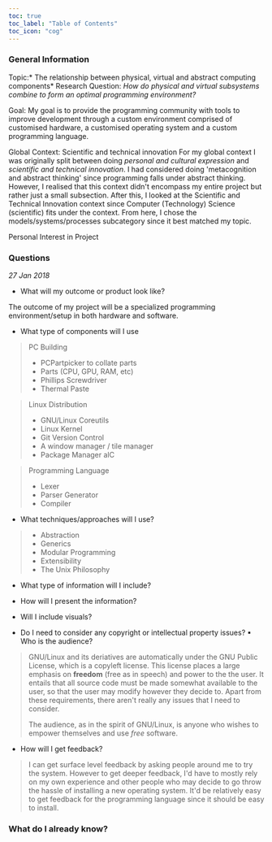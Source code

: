 ```yaml
---
toc: true
toc_label: "Table of Contents"
toc_icon: "cog"
---
```


### General Information

Topic:* The relationship between physical, virtual and abstract computing components*
Research Question: *How do physical and virtual subsystems combine to form an optimal programming environment?*

Goal: My goal is to provide the programming community with tools to improve development through a custom environment comprised of customised hardware, a customised operating system and a custom programming language.

Global Context: Scientific and technical innovation
For my global context I was originally split between doing *personal and cultural expression* and *scientific and technical innovation*. I had considered doing 'metacognition and abstract thinking' since programming falls under abstract thinking. However, I realised that this context didn't encompass my entire project but rather just a small subsection. After this, I looked at the Scientific and Technical Innovation context since Computer (Technology) Science (scientific) fits under the context. From here, I chose the models/systems/processes subcategory since it best matched my topic.

Personal Interest in Project



### Questions
*27 Jan 2018*

- What will my outcome or product look like?

The outcome of my project will be a specialized programming environment/setup in both hardware and software.

- What type of components will I use

> PC Building
> * PCPartpicker to collate parts
> * Parts (CPU, GPU, RAM, etc)
> * Phillips Screwdriver
> * Thermal Paste

> Linux Distribution 
> * GNU/Linux Coreutils
> * Linux Kernel
> * Git Version Control
> * A window manager / tile manager
> * Package Manager alC

> Programming Language 
> * Lexer
> * Parser Generator
> * Compiler

- What techniques/approaches will I use?

> * Abstraction 
> * Generics
> * Modular Programming
> * Extensibility
> * The Unix Philosophy

- What type of information will I include?

- How will I present the information?

- Will I include visuals?

- Do I need to consider any copyright or intellectual property issues? ▪ Who is the audience?

> GNU/Linux and its deriatives are automatically under the GNU Public License, which is a copyleft license. This license places a large emphasis on **freedom** (free as in speech) and power to the the user. It entails that all source code must be made somewhat available to the user, so that the user may modify however they decide to. Apart from these requirements, there aren't really any issues that I need to consider. 
> 
> The audience, as in the spirit of GNU/Linux, is anyone who wishes to empower themselves and use *free* software.

- How will I get feedback?

> I can get surface level feedback by asking people around me to try the system. However to get deeper feedback, I'd have to mostly rely on my own experience and other people who may decide to go throw the hassle of installing a new operating system. It'd be relatively easy to get feedback for the programming language since it should be easy to install.


### What do I already know?




